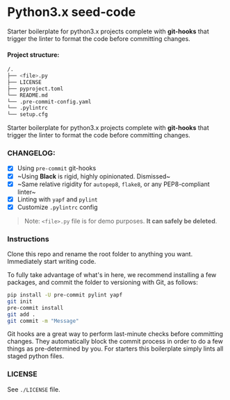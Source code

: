# Python3.x seed-code

Starter boilerplate for python3.x projects complete with **git-hooks** that trigger
the linter to format the code before committing changes.

#### Project structure:

```bash
/.
├── <file>.py
├── LICENSE
├── pyproject.toml
└── README.md
└── .pre-commit-config.yaml
└── .pylintrc
└── setup.cfg
```

Starter boilerplate for python3.x projects complete with **git-hooks** that trigger
the linter to format the code before committing changes.

### CHANGELOG:

- [x] Using `pre-commit` git-hooks
- [x] ~Using **Black** is rigid, highly opinionated. Dismissed~
- [x] ~Same relative rigidity for `autopep8`, `flake8`, or any PEP8-compliant linter~
- [x] Linting with `yapf` and `pylint`
- [x] Customize `.pylintrc` config

> Note: `<file>.py` file is for demo purposes. **It can safely be deleted**.

### Instructions

Clone this repo and rename the root folder to anything you want. Immediately start writing code.

To fully take advantage of what's in here, we recommend installing a few packages, and commit the folder to versioning with Git, as follows:

```bash
pip install -U pre-commit pylint yapf
git init
pre-commit install
git add .
git commit -m "Message"
```

Git hooks are a great way to perform last-minute checks before committing changes. They automatically block the commit process in order to do a few things as pre-determined by you. For starters this boilerplate simply lints all staged python files.

### LICENSE

See `./LICENSE` file.
